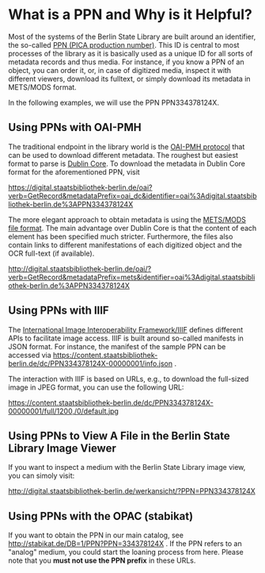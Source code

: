 # What is a PPN and Why is it Helpful?

Most of the systems of the Berlin State Library are built around an identifier, the so-called [PPN 
(PICA production number)](https://lhclz.gbv.de/hermes/gbvhelp/en/en-12.html). This ID is central to most processes
of the library as it is basically used as a unique ID for all sorts of metadata records and thus media.
 For instance, if you know a PPN of an object, you can order it, or, in case of digitized media, inspect it with different viewers, 
 download its fulltext, or simply download its metadata in METS/MODS format.
 
 In the following examples, we will use the PPN PPN334378124X.
 ## Using PPNs with OAI-PMH
 
 The traditional endpoint in the library world is the [OAI-PMH protocol](https://www.openarchives.org/OAI/openarchivesprotocol.html)
 that can be used to download different metadata.
 The roughest but easiest format to parse is [Dublin Core](http://dublincore.org/). 
 To download the metadata in Dublin Core format for the aforementioned PPN, visit

 https://digital.staatsbibliothek-berlin.de/oai?verb=GetRecord&metadataPrefix=oai_dc&identifier=oai%3Adigital.staatsbibliothek-berlin.de%3APPN334378124X


The more elegant approach to obtain metadata is using the [METS/MODS file format](https://www.loc.gov/standards/mods/presentations/mets-mods-morgan-ala07/).
The main advantage over Dublin Core is that the content of each element has been specified much stricter.
Furthermore, the files also contain links to different manifestations of each digitized object and the OCR full-text (if available).

http://digital.staatsbibliothek-berlin.de/oai/?verb=GetRecord&metadataPrefix=mets&identifier=oai%3Adigital.staatsbibliothek-berlin.de%3APPN334378124X

## Using PPNs with IIIF

The [International Image Interoperability Framework/IIIF](https://iiif.io/) defines different APIs to facilitate
image access. IIIF is built around so-called manifests in JSON format.
For instance, the manifest of the sample PPN can be accessed via https://content.staatsbibliothek-berlin.de/dc/PPN334378124X-00000001/info.json .

The interaction with IIIF is based on URLs, e.g., to download the full-sized image in JPEG format, you can use the following URL:

https://content.staatsbibliothek-berlin.de/dc/PPN334378124X-00000001/full/1200,/0/default.jpg

## Using PPNs to View A File in the Berlin State Library Image Viewer

If you want to inspect a medium with the Berlin State Library image view, you can simoly visit:

http://digital.staatsbibliothek-berlin.de/werkansicht/?PPN=PPN334378124X

## Using PPNs with the OPAC (stabikat)

If you want to obtain the PPN in our main catalog, see http://stabikat.de/DB=1/PPN?PPN=334378124X . 
If the PPN refers to an "analog" medium, you could start the loaning process from here.
Please note that you __must not use the PPN prefix__ in these URLs.

